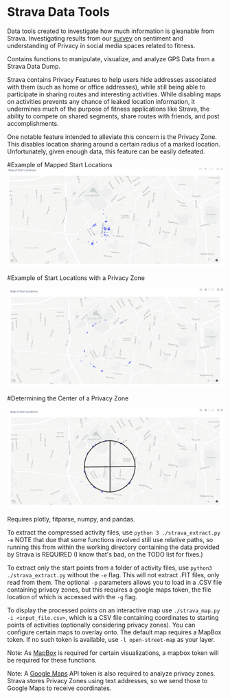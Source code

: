 # Strava Data Tools

Data tools created to investigate how much information is gleanable from Strava. Investigating results from our [survey](https://docs.google.com/forms/d/e/1FAIpQLSeGa4oRXdG83JrqNwLlDvE6D1b9JQJP_lmYOSlNpiCFFuiWWw/viewform?usp=sf_link) on sentiment and understanding of Privacy in social media spaces related to fitness.

Contains functions to manipulate, visualize, and analyze GPS Data from a Strava Data Dump.

Strava contains Privacy Features to help users hide addresses associated with them (such as home or office addresses), while still being able to participate in sharing routes and interesting activities. While disabling maps on activities prevents any chance of leaked location information, it undermines much of the purpose of fitness applications like Strava, the ability to compete on shared segments, share routes with friends, and post accomplishments.

One notable feature intended to alleviate this concern is the Privacy Zone. This disables location sharing around a certain radius of a marked location. Unfortunately, given enough data, this feature can be easily defeated.

#Example of Mapped Start Locations
![Starting Locations](my_start_locations.png)

#Example of Start Locations with a Privacy Zone

![Starting Locations (Obscured by Privacy Zone)](example_map.PNG)

#Determining the Center of a Privacy Zone

![Deduced Start Location](privacy_zone_beaten.png)

Requires plotly, fitparse, numpy, and pandas.

To extract the compressed activity files, use ```python 3 ./strava_extract.py -e``` NOTE that due that some functions involved still use relative paths, so running this from within the working directory containing the data provided by Strava is REQUIRED (I know that's bad, on the TODO list for fixes.)

To extract only the start points from a folder of activity files, use ```python3 ./strava_extract.py``` without the ```-e``` flag. This will not extract .FIT files, only read from them. The optional ```-p``` parameters allows you to load in a .CSV file containing privacy zones, but this requires a google maps token, the file location of which is accessed with the ```-g``` flag.

To display the processed points on an interactive map use ```./strava_map.py -i <input_file.csv>```, which is a CSV file containing coordinates to starting points of activities (optionally considering privacy zones). You can configure certain maps to overlay onto. The default map requires a MapBox token. If no such token is available, use ```-l open-street-map``` as your layer.

Note: As [MapBox](https://www.mapbox.com/) is required for certain visualizations, a mapbox token will be required for these functions.

Note: A [Google Maps](https://github.com/googlemaps/google-maps-services-python) API token is also required to analyze privacy zones. Strava stores Privacy Zones using text addresses, so we send those to Google Maps to receive coordinates.
